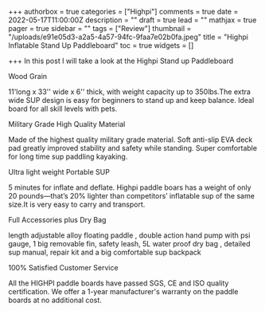 +++
authorbox = true
categories = ["Highpi"]
comments = true
date = 2022-05-17T11:00:00Z
description = ""
draft = true
lead = ""
mathjax = true
pager = true
sidebar = ""
tags = ["Review"]
thumbnail = "/uploads/e91e05d3-a2a5-4a57-94fc-9faa7e02b0fa.jpeg"
title = "Highpi Inflatable Stand Up Paddleboard"
toc = true
widgets = []

+++
In this post I will take a look at the Highpi Stand up Paddleboard

Wood Grain 

11'long x 33'' wide x 6'' thick, with weight capacity up to 350lbs.The extra wide SUP design is easy for beginners to stand up and keep balance. Ideal board for all skill levels with pets.

Military Grade High Quality Material

Made of the highest quality military grade material. Soft anti-slip EVA deck pad greatly improved stability and safety while standing. Super comfortable for long time sup paddling kayaking.

Ultra light weight Portable SUP

5 minutes for inflate and deflate. Highpi paddle boars has a weight of only 20 pounds—that’s 20% lighter than competitors’ inflatable sup of the same size.It is very easy to carry and transport.

Full Accessories plus Dry Bag

length adjustable alloy floating paddle , double action hand pump with psi gauge, 1 big removable fin, safety leash, 5L water proof dry bag , detailed sup manual, repair kit and a big comfortable sup backpack

100% Satisfied Customer Service

All the HIGHPI paddle boards have passed SGS, CE and ISO quality certification. We offer a 1-year manufacturer's warranty on the paddle boards at no additional cost.